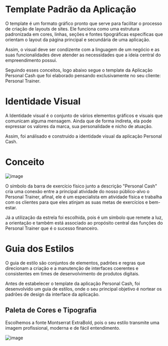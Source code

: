 # Template Padrão da Aplicação

O template é um formato gráfico pronto que serve para facilitar o processo de criação de layouts de sites. Ele funciona como uma estrutura padronizada em cores, linhas, seções e fontes tipográficas específicas que orientam o layout da página principal e secundária de uma aplicação.

Assim, o visual deve ser condizente com a linguagem de um negócio e as suas funcionalidades deve atender as necessidades que a ideia central do empreendimento possui.

Seguindo esses conceitos, logo abaixo segue o template da Aplicação Personal Cash que foi elaborado pensando exclusivamente no seu cliente: Personal Trainer.

# Identidade Visual

A Identidade visual é o conjunto de vários elementos gráficos e visuais que comunicam alguma mensagem. Ainda que de forma indireta, ela pode expressar os valores da marca, sua personalidade e nicho de atuação.

Assim, foi análisado e construido a identidade visual da aplicação Personal Cash.

# Conceito

![image](https://github.com/ICEI-PUC-Minas-PMV-ADS/ads-2024-1-e3-proj-mov-t5-personalcash/assets/126628545/9a750b48-b7b4-4e18-895f-99cea49c3ab6)

O símbolo da barra de exercício físico junto a descrição "Personal Cash" cria uma conexão entre a principal atividade do nosso público-alvo o Personal Trainer, afinal, ele é um especialista em atividade física e trabalha com os clientes para que eles atinjam as suas metas de exercícios e bem-estar.

Já a utilização da estrela foi escolhida, pois é um símbolo que remete a luz, a orientação e também está associado ao propósito central das funções do Personal Trainer que é o sucesso financeiro.

# Guia dos Estilos

O guia de estilo são conjuntos de elementos, padrões e regras que direcionam a criação e a manutenção de interfaces coerentes e consistentes em times de desenvolvimento de produtos digitais.

Antes de estabelecer o template da aplicação Personal Cash, foi desenvolvido um guia de estilos, onde o seu principal objetivo é nortear os padrões de design da interface da aplicação.

## Paleta de Cores e Tipografia


Escolhemos a fonte Montserrat ExtraBold, pois o seu estilo transmite uma imagem profissional, moderna e de fácil entendimento.

![image](https://github.com/ICEI-PUC-Minas-PMV-ADS/ads-2024-1-e3-proj-mov-t5-personalcash/assets/126628545/c8639d9a-cc5e-4767-bbde-8ee7533fb215)








